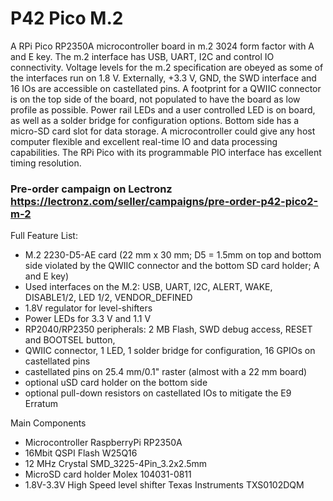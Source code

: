 # P42 Pico M.2

A RPi Pico RP2350A microcontroller board in m.2 3024 form factor with A and E key. The m.2 interface has USB, UART, I2C and control IO connectivity. Voltage levels for the m.2 specification are obeyed as some of the interfaces run on 1.8 V. Externally, +3.3 V, GND, the SWD interface and 16 IOs are accessible on castellated pins. A footprint for a QWIIC connector is on the top side of the board, not populated to have the board as low profile as possible. Power rail LEDs and a user controlled LED is on board, as well as a solder bridge for configuration options. Bottom side has a micro-SD card slot for data storage.
A microcontroller could give any host computer flexible and excellent real-time IO and data processing capabilities. The RPi Pico with its programmable PIO interface has excellent timing resolution. 

### Pre-order campaign on Lectronz https://lectronz.com/seller/campaigns/pre-order-p42-pico2-m-2

Full Feature List:
*	M.2 2230-D5-AE card (22 mm x 30 mm; D5 = 1.5mm on top and bottom side violated by the QWIIC connector and the bottom SD card holder; A and E key)
*	Used interfaces on the M.2: USB, UART, I2C, ALERT, WAKE, DISABLE1/2, LED 1/2, VENDOR_DEFINED
*	1.8V regulator for level-shifters
*	Power LEDs for 3.3 V and 1.1 V
*	RP2040/RP2350 peripherals: 2 MB Flash, SWD debug access, RESET and BOOTSEL button, 
*	QWIIC connector, 1 LED, 1 solder bridge for configuration, 16 GPIOs on castellated pins
*	castellated pins on 25.4 mm/0.1" raster (almost with a 22 mm board)
*	optional uSD card holder on the bottom side
*	optional pull-down resistors on castellated IOs to mitigate the E9 Erratum

Main Components
*	Microcontroller RaspberryPi RP2350A
*	16Mbit QSPI Flash W25Q16
*	12 MHz Crystal SMD_3225-4Pin_3.2x2.5mm
*	MicroSD card holder Molex 104031-0811
*	1.8V-3.3V High Speed level shifter Texas Instruments TXS0102DQM
